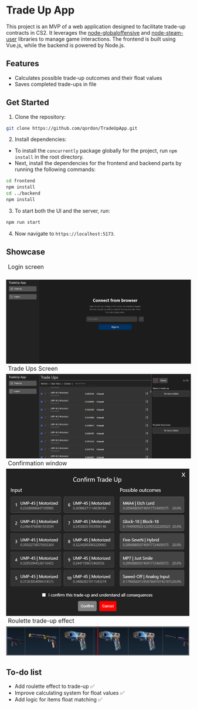 # Trade Up App

This project is an MVP of a web application designed to facilitate trade-up contracts in CS2. It leverages the [node-globaloffensive](https://github.com/DoctorMcKay/node-globaloffensive) and [node-steam-user](https://github.com/DoctorMcKay/node-steam-user) libraries to manage game interactions. The frontend is built using Vue.js, while the backend is powered by Node.js.

## Features

- Calculates possible trade-up outcomes and their float values
- Saves completed trade-ups in file

## Get Started

1. Clone the repository:
```sh
git clone https://github.com/qordon/TradeUpApp.git
```
2. Install dependencies:
- To install the `concurrently` package globally for the project, run `npm install` in the root directory.
- Next, install the dependencies for the frontend and backend parts by running the following commands:
```sh
cd frontend
npm install
cd ../backend
npm install
```
3. To start both the UI and the server, run:
```sh
npm run start
```
4. Now navigate to `https://localhost:5173`.

## Showcase
<div style="margin-bottom: 25px; font-size: 16px; margin-left: 5px;">Login screen</div>
<img src="images/loginScreen.png" alt="Login Screen" width="800">
<div style="margin-bottom: 5px; font-size: 16px; margin-left: 5px;">Trade Ups Screen</div>
<img src="images/tradeUpsScreen.png" alt="Login Screen" width="800">
<div style="margin-bottom: 5px; font-size: 16px; margin-left: 5px;">Confirmation window</div>
<img src="images/confirmationScreen.png" alt="Login Screen" width="500">
<div style="margin-bottom: 5px; font-size: 16px; margin-left: 5px;">Roulette trade-up effect</div>
<img src="images/rouletteScreen.png" alt="Login Screen" width="500">


## To-do list

- Add roulette effect to trade-up ✅
- Improve calculating system for float values ✅
- Add logic for items float matching ✅

